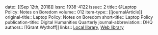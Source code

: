date:: [[Sep 12th, 2018]]
issn:: 1938-4122
issue:: 2
title:: @Laptop Policy: Notes on Boredom
volume:: 012
item-type:: [[journalArticle]]
original-title:: Laptop Policy: Notes on Boredom
short-title:: Laptop Policy
publication-title:: Digital Humanities Quarterly
journal-abbreviation:: DHQ
authors:: [[Grant Wythoff]]
links:: [Local library](zotero://select/groups/2386895/items/WI7WH2SI), [Web library](https://www.zotero.org/groups/2386895/items/WI7WH2SI)
